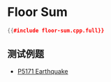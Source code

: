 # Floor Sum

```cpp
{{#include floor-sum.cpp.full}}
```

## 测试例题

- [P5171 Earthquake](https://www.luogu.com.cn/problem/P5171)
